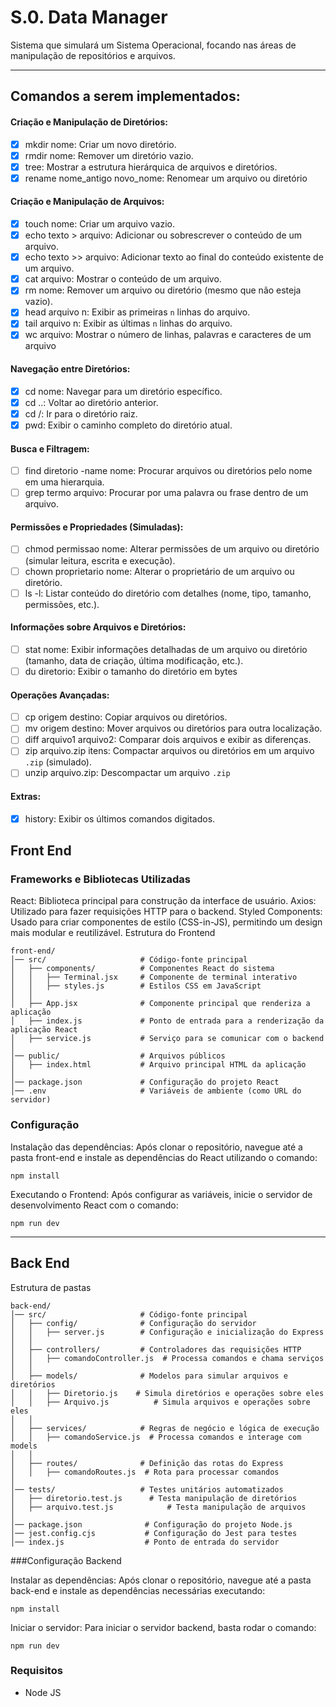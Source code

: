 # S.0. Data Manager

Sistema que simulará um Sistema Operacional, focando nas áreas de manipulação de repositórios e arquivos.

---

## Comandos a serem implementados:

#### Criação e Manipulação de Diretórios:

- [x] mkdir nome: Criar um novo diretório.
- [x] rmdir nome: Remover um diretório vazio.
- [x] tree: Mostrar a estrutura hierárquica de arquivos e diretórios.
- [x] rename nome_antigo novo_nome: Renomear um arquivo ou diretório

#### Criação e Manipulação de Arquivos:

- [x] touch nome: Criar um arquivo vazio.
- [x] echo texto > arquivo: Adicionar ou sobrescrever o conteúdo de um arquivo.
- [x] echo texto >> arquivo: Adicionar texto ao final do conteúdo existente de um arquivo.
- [x] cat arquivo: Mostrar o conteúdo de um arquivo.
- [x] rm nome: Remover um arquivo ou diretório (mesmo que não esteja vazio).
- [x] head arquivo n: Exibir as primeiras `n` linhas do arquivo.
- [x] tail arquivo n: Exibir as últimas `n` linhas do arquivo.
- [x] wc arquivo: Mostrar o número de linhas, palavras e caracteres de um arquivo

#### Navegação entre Diretórios:
- [x] cd nome: Navegar para um diretório específico.
- [x] cd ..: Voltar ao diretório anterior.
- [x] cd /: Ir para o diretório raiz.
- [x] pwd: Exibir o caminho completo do diretório atual.

#### Busca e Filtragem:

- [ ] find diretorio -name nome: Procurar arquivos ou diretórios pelo nome em uma
      hierarquia.
- [ ] grep termo arquivo: Procurar por uma palavra ou frase dentro de um arquivo.

#### Permissões e Propriedades (Simuladas):

- [ ] chmod permissao nome: Alterar permissões de um arquivo ou diretório (simular
      leitura, escrita e execução).
- [ ] chown proprietario nome: Alterar o proprietário de um arquivo ou diretório.
- [ ] ls -l: Listar conteúdo do diretório com detalhes (nome, tipo, tamanho, permissões, etc.).

#### Informações sobre Arquivos e Diretórios:

- [ ] stat nome: Exibir informações detalhadas de um arquivo ou diretório (tamanho, data
      de criação, última modificação, etc.).
- [ ] du diretorio: Exibir o tamanho do diretório em bytes

#### Operações Avançadas:

- [ ] cp origem destino: Copiar arquivos ou diretórios.
- [ ] mv origem destino: Mover arquivos ou diretórios para outra localização.
- [ ] diff arquivo1 arquivo2: Comparar dois arquivos e exibir as diferenças.
- [ ] zip arquivo.zip itens: Compactar arquivos ou diretórios em um arquivo `.zip`
      (simulado).
- [ ] unzip arquivo.zip: Descompactar um arquivo `.zip`

#### Extras:
- [x] history: Exibir os últimos comandos digitados.

## Front End

### Frameworks e Bibliotecas Utilizadas

React: Biblioteca principal para construção da interface de usuário.
Axios: Utilizado para fazer requisições HTTP para o backend.
Styled Components: Usado para criar componentes de estilo (CSS-in-JS), permitindo um design mais modular e reutilizável.
Estrutura do Frontend

```
front-end/
│── src/                     # Código-fonte principal
│   ├── components/          # Componentes React do sistema
│   │   ├── Terminal.jsx     # Componente de terminal interativo
│   │   ├── styles.js        # Estilos CSS em JavaScript
│   │
│   ├── App.jsx              # Componente principal que renderiza a aplicação
│   ├── index.js             # Ponto de entrada para a renderização da aplicação React
│   ├── service.js           # Serviço para se comunicar com o backend
│
│── public/                  # Arquivos públicos
│   ├── index.html           # Arquivo principal HTML da aplicação
│
│── package.json             # Configuração do projeto React
│── .env                     # Variáveis de ambiente (como URL do servidor)
```

### Configuração

Instalação das dependências: Após clonar o repositório, navegue até a pasta front-end e instale as dependências do React utilizando o comando:

```
npm install
```

Executando o Frontend: Após configurar as variáveis, inicie o servidor de desenvolvimento React com o comando:

```
npm run dev
```

---

## Back End

Estrutura de pastas

```
back-end/
│── src/                     # Código-fonte principal
│   ├── config/              # Configuração do servidor
│   │   ├── server.js        # Configuração e inicialização do Express
│   │
│   ├── controllers/         # Controladores das requisições HTTP
│   │   ├── comandoController.js  # Processa comandos e chama serviços
│   │
│   ├── models/              # Modelos para simular arquivos e diretórios
│   │   ├── Diretorio.js    # Simula diretórios e operações sobre eles
│   │   ├── Arquivo.js          # Simula arquivos e operações sobre eles
│   │
│   ├── services/            # Regras de negócio e lógica de execução
│   │   ├── comandoService.js  # Processa comandos e interage com models
│   │
│   ├── routes/              # Definição das rotas do Express
│   │   ├── comandoRoutes.js  # Rota para processar comandos
│
│── tests/                   # Testes unitários automatizados
│   ├── diretorio.test.js      # Testa manipulação de diretórios
│   ├── arquivo.test.js            # Testa manipulação de arquivos
│
│── package.json              # Configuração do projeto Node.js
│── jest.config.cjs           # Configuração do Jest para testes
│── index.js                  # Ponto de entrada do servidor
```

###Configuração Backend

Instalar as dependências: Após clonar o repositório, navegue até a pasta back-end e instale as dependências necessárias executando:

```
npm install
```

Iniciar o servidor: Para iniciar o servidor backend, basta rodar o comando:

```
npm run dev
```

### Requisitos

- Node JS
